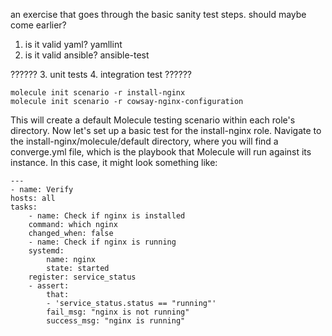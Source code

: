 an exercise that goes through the basic sanity test steps. should maybe come earlier?

1. is it valid yaml? yamllint
2. is it valid ansible? ansible-test

??????
3. unit tests
4. integration test
??????


    molecule init scenario -r install-nginx
    molecule init scenario -r cowsay-nginx-configuration

This will create a default Molecule testing scenario within each role's directory.
Now let's set up a basic test for the install-nginx role.
Navigate to the install-nginx/molecule/default directory, where you will find a converge.yml file, which is the playbook that Molecule will run against its instance. In this case, it might look something like:

    ---
    - name: Verify
    hosts: all
    tasks:
        - name: Check if nginx is installed
        command: which nginx
        changed_when: false
        - name: Check if nginx is running
        systemd:
            name: nginx
            state: started
        register: service_status
        - assert:
            that:
            - 'service_status.status == "running"'
            fail_msg: "nginx is not running"
            success_msg: "nginx is running"